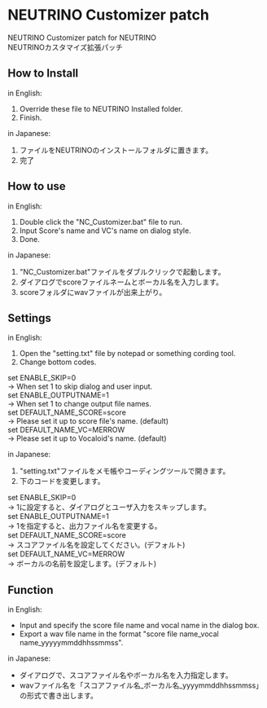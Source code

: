 # NEUTRINO Customizer patch
NEUTRINO Customizer patch for NEUTRINO  
NEUTRINOカスタマイズ拡張パッチ

## How to Install
in English:
1. Override these file to NEUTRINO Installed folder.
2. Finish.

in Japanese:
1. ファイルをNEUTRINOのインストールフォルダに置きます。
2. 完了

## How to use
in English:
1. Double click the "NC_Customizer.bat" file to run.
2. Input Score's name and VC's name on dialog style.
3. Done.

in Japanese:
1. "NC_Customizer.bat"ファイルをダブルクリックで起動します。
2. ダイアログでscoreファイルネームとボーカル名を入力します。
3. scoreフォルダにwavファイルが出来上がり。

## Settings
in English:
1. Open the "setting.txt" file by notepad or something cording tool.
2. Change bottom codes.

set ENABLE_SKIP=0  
-> When set 1 to skip dialog and user input.  
set ENABLE_OUTPUTNAME=1  
-> When set 1 to change output file names.  
set DEFAULT_NAME_SCORE=score  
-> Please set it up to score file's name. (default)  
set DEFAULT_NAME_VC=MERROW  
-> Please set it up to Vocaloid's name. (default)  

in Japanese:
1. "setting.txt"ファイルをメモ帳やコーディングツールで開きます。
2. 下のコードを変更します。

set ENABLE_SKIP=0  
-> 1に設定すると、ダイアログとユーザ入力をスキップします。  
set ENABLE_OUTPUTNAME=1  
-> 1を指定すると、出力ファイル名を変更する。  
set DEFAULT_NAME_SCORE=score  
-> スコアファイル名を設定してください。(デフォルト)  
set DEFAULT_NAME_VC=MERROW  
-> ボーカルの名前を設定します。(デフォルト)  

## Function
in English:
* Input and specify the score file name and vocal name in the dialog box.
* Export a wav file name in the format "score file name_vocal name_yyyyymmddhhssmmss".

in Japanese:
* ダイアログで、スコアファイル名やボーカル名を入力指定します。
* wavファイル名を「スコアファイル名_ボーカル名_yyyymmddhhssmmss」の形式で書き出します。
